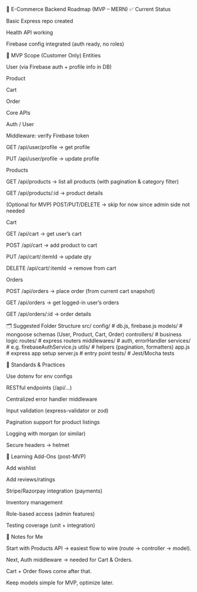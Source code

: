 🛒 E-Commerce Backend Roadmap (MVP – MERN)
✅ Current Status

Basic Express repo created

Health API working

Firebase config integrated (auth ready, no roles)

🎯 MVP Scope (Customer Only)
Entities

User (via Firebase auth + profile info in DB)

Product

Cart

Order

Core APIs

Auth / User

 Middleware: verify Firebase token

 GET /api/user/profile → get profile

 PUT /api/user/profile → update profile

Products

 GET /api/products → list all products (with pagination & category filter)

 GET /api/products/:id → product details

 (Optional for MVP) POST/PUT/DELETE → skip for now since admin side not needed

Cart

 GET /api/cart → get user’s cart

 POST /api/cart → add product to cart

 PUT /api/cart/:itemId → update qty

 DELETE /api/cart/:itemId → remove from cart

Orders

 POST /api/orders → place order (from current cart snapshot)

 GET /api/orders → get logged-in user’s orders

 GET /api/orders/:id → order details

🗂 Suggested Folder Structure
src/
  config/          # db.js, firebase.js
  models/          # mongoose schemas (User, Product, Cart, Order)
  controllers/     # business logic
  routes/          # express routers
  middlewares/     # auth, errorHandler
  services/        # e.g. firebaseAuthService.js
  utils/           # helpers (pagination, formatters)
  app.js           # express app setup
  server.js        # entry point
tests/             # Jest/Mocha tests

📝 Standards & Practices

 Use dotenv for env configs

 RESTful endpoints (/api/...)

 Centralized error handler middleware

 Input validation (express-validator or zod)

 Pagination support for product listings

 Logging with morgan (or similar)

 Secure headers → helmet

🚀 Learning Add-Ons (post-MVP)

 Add wishlist

 Add reviews/ratings

 Stripe/Razorpay integration (payments)

 Inventory management

 Role-based access (admin features)

 Testing coverage (unit + integration)

📌 Notes for Me

Start with Products API → easiest flow to wire (route → controller → model).

Next, Auth middleware → needed for Cart & Orders.

Cart + Order flows come after that.

Keep models simple for MVP, optimize later.